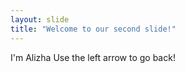 ```yaml
---
layout: slide
title: "Welcome to our second slide!"
---
```

I'm Alizha
Use the left arrow to go back!
